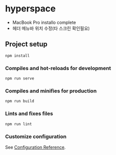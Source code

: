 # hyperspace

- MacBook Pro installo complete
- 헤더 메뉴바 위치 수정(타 스크린 확인필요)

## Project setup
```
npm install
```

### Compiles and hot-reloads for development
```
npm run serve
```

### Compiles and minifies for production
```
npm run build
```

### Lints and fixes files
```
npm run lint
```

### Customize configuration
See [Configuration Reference](https://cli.vuejs.org/config/).
